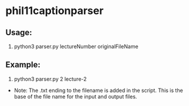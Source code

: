 # phil11captionparser

## Usage:

1. python3 parser.py lectureNumber originalFileName

## Example:

1. python3 parser.py 2 lecture-2

  + Note: The .txt ending to the filename is added in the script. This is the base of the file name for the input and output files. 
